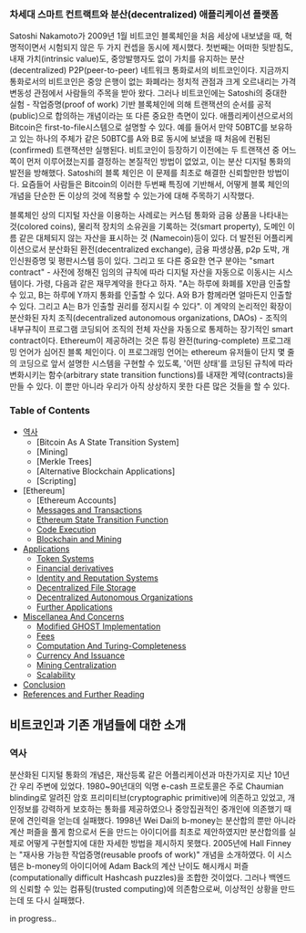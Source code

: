 ### 차세대 스마트 컨트랙트와 분산(decentralized) 애플리케이션 플랫폼

Satoshi Nakamoto가 2009년 1월 비트코인 블록체인을 처음 세상에 내보냈을 때, 혁명적이면서 시험되지 않은 두 가지 컨셉을 동시에 제시했다. 첫번째는 어떠한 뒷받침도, 내재 가치(intrinsic value)도, 중앙발행자도 없이 가치를 유지하는 분산(decentralized) P2P(peer-to-peer) 네트워크 통화로서의 비트코인이다. 지금까지 통화로서의 비트코인은 중앙 은행이 없는 화폐라는 정치적 관점과 크게 오르내리는 가격변동성 관점에서 사람들의 주목을 받아 왔다. 그러나 비트코인에는 Satoshi의 중대한 실험 - 작업증명(proof of work) 기반 블록체인에 의해 트랜잭션의 순서를 공적(public)으로 합의하는 개념이라는 또 다른 중요한 측면이 있다. 애플리케이션으로서의 Bitcoin은 first-to-file시스템으로 설명할 수 있다. 예를 들어서 만약 50BTC를 보유하고 있는 하나의 주체가 같은 50BTC를 A와 B로 동시에 보냈을 때 처음에 컨펌된(confirmed) 트랜잭션만 실행된다. 비트코인이 등장하기 이전에는 두 트랜잭션 중 어느 쪽이 먼저 이루어졌는지를 결정하는 본질적인 방법이 없었고, 이는 분산 디지털 통화의 발전을 방해했다. Satoshi의 블록 체인은 이 문제를 최초로 해결한 신뢰할만한 방법이다. 요즘들어 사람들은 Bitcoin의 이러한 두번째 특징에 기반해서, 어떻게 블록 체인의 개념을 단순한 돈 이상의 것에 적용할 수 있는가에 대해 주목하기 시작했다.

블록체인 상의 디지털 자산을 이용하는 사례로는 커스텀 통화와 금융 상품을 나타내는 것(colored coins), 물리적 장치의 소유권을 기록하는 것(smart property), 도메인 이름 같은 대체되지 않는 자산을 표시하는 것 (Namecoin)등이 있다. 더 발전된 어플리케이션으로서 분산화된 환전(decentralized exchange), 금융 파생상품, p2p 도박, 개인신원증명 및 평판시스템 등이 있다. 그리고 또 다른 중요한 연구 분야는 "smart contract" - 사전에 정해진 임의의 규칙에 따라 디지털 자산을 자동으로 이동시는 시스템이다. 가령, 다음과 같은 재무계약을 한다고 하자. "A는 하루에 화폐를 X만큼 인출할 수 있고, B는 하루에 Y까지 통화를 인출할 수 있다. A와 B가 함께라면 얼마든지 인출할 수 있다. 그리고 A는 B가 인출할 권리를 정지시킬 수 있다". 이 계약의 논리적인 확장이 분산화된 자치 조직(decentralized autonomous organizations, DAOs) -  조직의 내부규칙이 프로그램 코딩되어 조직의 전체 자산을 자동으로 통제하는 장기적인 smart contract이다. Ethereum이 제공하려는 것은 튜링 완전(turing-complete) 프로그래밍 언어가 심어진 블록 체인이다. 이 프로그래밍 언어는 ethereum 유저들이 단지 몇 줄의 코딩으로 앞서 설명한 시스템을 구현할 수 있도록, '어떤 상태'를 코딩된 규칙에 따라 변화시키는 함수(arbitrary state transition functions)를 내재한 계약(contracts)을 만들 수 있다. 이 뿐만 아니라 우리가 아직 상상하지 못한 다른 많은 것들을 할 수 있다.

### Table of Contents

* [역사](#역사)
    * [Bitcoin As A State Transition System]
    * [Mining]
    * [Merkle Trees]
    * [Alternative Blockchain Applications]
    * [Scripting]
* [Ethereum]
    * [Ethereum Accounts]
    * [Messages and Transactions](#messages-and-transactions)
    * [Ethereum State Transition Function](#ethereum-state-transition-function)
    * [Code Execution](#code-execution)
    * [Blockchain and Mining](#blockchain-and-mining)
* [Applications](#applications)
    * [Token Systems](#token-systems)
    * [Financial derivatives](#financial-derivatives-and-stable-value-currencies)
    * [Identity and Reputation Systems](#identity-and-reputation-systems)
    * [Decentralized File Storage](#decentralized-file-storage)
    * [Decentralized Autonomous Organizations](#decentralized-autonomous-organizations)
    * [Further Applications](#further-applications)
* [Miscellanea And Concerns](#miscellanea-and-concerns)
    * [Modified GHOST Implementation](#modified-ghost-implementation)
    * [Fees](#fees)
    * [Computation And Turing-Completeness](#computation-and-turing-completeness)
    * [Currency And Issuance](#currency-and-issuance)
    * [Mining Centralization](#mining-centralization)
    * [Scalability](#scalability)
* [Conclusion](#conclusion)
* [References and Further Reading](#references-and-further-reading)

## 비트코인과 기존 개념들에 대한 소개

### 역사

분산화된 디지털 통화의 개념은, 재산등록 같은 어플리케이션과 마찬가지로 지난 10년간 우리 주변에 있었다. 1980~90년대의 익명 e-cash 프로토콜은 주로 Chaumian blinding로 알려진 암호 프리미티브(cryptographic primitive)에 의존하고 있었고, 개인정보를 강력하게 보호하는 통화를 제공하였으나 중앙집권적인 중개인에 의존했기 때문에 견인력을 얻는데 실패했다. 1998년 Wei Dai의 b-money는 분산합의 뿐만 아니라 계산 퍼즐을 풀게 함으로서 돈을 만드는 아이디어를 최초로 제안하였지만 분산합의를 실제로 어떻게 구현할지에 대한 자세한 방법을 제시하지 못했다. 2005년에 Hall Finney는 "재사용 가능한 작업증명(reusable proofs of work)" 개념을 소개하였다. 이 시스템은 b-money의 아이디어에 Adam Back의 계산 난이도 해시캐시 퍼즐(computationally difficult Hashcash puzzles)을 조합한 것이었다. 그러나 백엔드의 신뢰할 수 있는 컴퓨팅(trusted computing)에 의존함으로써, 이상적인 상황을 만드는데 또 다시 실패했다.

in progress..